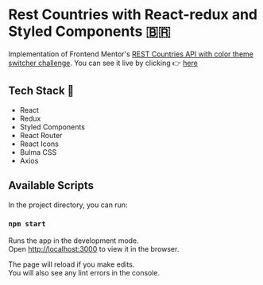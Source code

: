 # Rest Countries with React-redux and Styled Components 🇧🇷

Implementation of Frontend Mentor's [REST Countries API with color theme switcher challenge](https://www.frontendmentor.io/challenges/rest-countries-api-with-color-theme-switcher-5cacc469fec04111f7b848ca).
You can see it live by clicking 👉 [here](https://rest-countries-bnrosa.netlify.app/)

## Tech Stack 🤖

- React
- Redux
- Styled Components
- React Router
- React Icons
- Bulma CSS
- Axios

## Available Scripts

In the project directory, you can run:

### `npm start`

Runs the app in the development mode.<br />
Open [http://localhost:3000](http://localhost:3000) to view it in the browser.

The page will reload if you make edits.<br />
You will also see any lint errors in the console.
